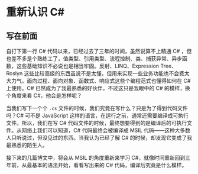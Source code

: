 # 重新认识 C\#

## 写在前面 ##

自打下第一行 C# 代码以来，已经过去了三年的时间，虽然说算不上精通 C# ，但也差不多是个熟练工了，值类型、引用类型、流程控制、类、捕获异常、异步函数，这些基础知识不必说也是相当牢固。反射、LINQ、Expression Tree、Roslyn 这些比较高级的东西虽说不是太懂，但用来实现一些业务功能也不会费太大力气。面向过程、面向对象、函数式、响应式这些个编程范式也懂得如何在 C# 上使用。C# 已然成为了我最熟悉的好伙伴，不过这只是我眼中的 C# 的模样，换个角度来看 C#，他会是怎样呢？

当我们写下一个个 `.cs` 文件的时候，我们究竟在写什么？只是为了得到代码文件吗？C# 可不是 JavaScript 这样的语言，在运行之前，通常还需要编译成可执行文件。所以，我们在写 C# 代码文件的时候，最终想要得到的是编译后的可执行文件。从网络上我们可以知道，C# 代码最终会被编译成 MSIL 代码——这种大多数人只听说过，但没见过的东西。当我认为已经了解 C# 的时候，却发现它变成了我最熟悉的陌生人。

接下来的几篇博文中，将会从 MSIL 的角度重新来学习 C#，就像时间重新回到三年前，从最基本的语法开始，看看写出来的 C# 代码，编译后究竟是什么模样。
